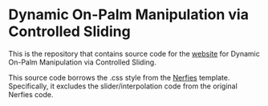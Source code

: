 # Dynamic On-Palm Manipulation via Controlled Sliding

This is the repository that contains source code for the [website](https://dynamic-controlled-sliding.github.io/) for Dynamic On-Palm Manipulation via Controlled Sliding.

This source code borrows the .css style from the [Nerfies](https://nerfies.github.io/) template. Specifically, it excludes the slider/interpolation code from the original Nerfies code.